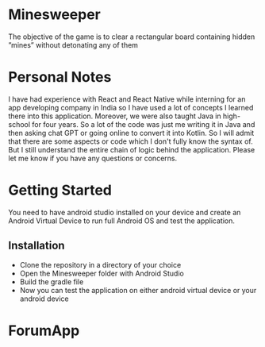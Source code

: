 # Minesweeper

The objective of the game is to clear a rectangular board containing hidden ”mines” without detonating any of them

# Personal Notes 

I have had experience with React and React Native while interning for an app developing company in India so I have used a lot of concepts I learned there into this application. Moreover, we were also taught Java in high-school for four years. So a lot of the code was just me writing it in Java and then asking chat GPT or going online to convert it into Kotlin. So I will admit that there are some aspects or code which I don't fully know the syntax of. But I still understand the entire chain of logic behind the application. Please let me know if you have any questions or concerns.  

# Getting Started 
You need to have android studio installed on your device and create an Android Virtual Device to run full Android OS and test the application.

## Installation 
- Clone the repository in a directory of your choice
- Open the Minesweeper folder with Android Studio
- Build the gradle file
- Now you can test the application on either android virtual device or your android device


# ForumApp
